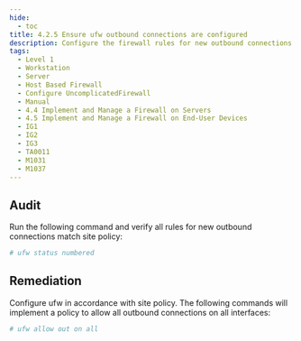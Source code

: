 ```yaml
---
hide:
  - toc
title: 4.2.5 Ensure ufw outbound connections are configured
description: Configure the firewall rules for new outbound connections.
tags:
  - Level 1
  - Workstation
  - Server
  - Host Based Firewall
  - Configure UncomplicatedFirewall
  - Manual
  - 4.4 Implement and Manage a Firewall on Servers
  - 4.5 Implement and Manage a Firewall on End-User Devices
  - IG1
  - IG2
  - IG3
  - TA0011
  - M1031
  - M1037
---
```


## Audit
Run the following command and verify all rules for new outbound connections match site policy:
```bash
# ufw status numbered
```

## Remediation
Configure ufw in accordance with site policy. The following commands will implement a policy to allow all outbound connections on all interfaces:
```bash
# ufw allow out on all
```
